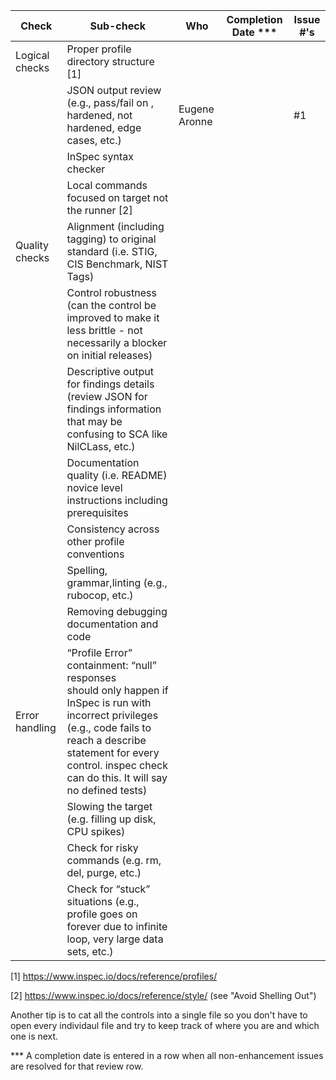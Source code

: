 | Check          | Sub-check                                                                         | Who | Completion Date *** | Issue #'s |
|----------------|-----------------------------------------------------------------------------------|-----|-----------------|-----------|
|Logical checks| Proper profile directory structure	[1]						|||
||JSON output review (e.g., pass/fail on ,<br>hardened, not hardened, edge cases, etc.)|Eugene Aronne||#1
||InSpec syntax checker|||
||Local commands focused on target not the runner [2]|||
|Quality checks|Alignment (including tagging) to original<br> standard (i.e. STIG, CIS Benchmark, NIST Tags)|||
||Control robustness (can the control be improved to make it less brittle - not necessarily a blocker on initial releases)|||
||Descriptive output for findings details (review JSON for findings information that may be confusing to SCA like NilCLass, etc.)|||
||Documentation quality (i.e. README)<br> novice level instructions including prerequisites|||
||Consistency across other profile conventions |||
||Spelling, grammar,linting (e.g., rubocop, etc.)|||
||Removing debugging documentation and code|||
| Error handling |“Profile Error” containment: “null” responses <br>should only happen if InSpec is run with incorrect privileges (e.g., code fails to reach a describe statement for every control. inspec check can do this. It will say no defined tests)|||
||Slowing the target (e.g. filling up disk, CPU spikes)|||
||Check for risky commands (e.g. rm, del, purge, etc.)|||
||Check for “stuck” situations (e.g., profile goes on forever due to infinite loop, very large data sets, etc.)|||


[1] https://www.inspec.io/docs/reference/profiles/

[2] https://www.inspec.io/docs/reference/style/ (see "Avoid Shelling Out")

Another tip is to cat all the controls into a single file so you don't have to open every individaul file and try to keep track of where you are and which one is next.

*** A completion date is entered in a row when all non-enhancement issues are resolved for that review row.
